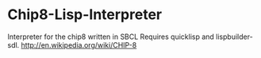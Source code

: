 # Chip8-Lisp-Interpreter
Interpreter for the chip8 written in SBCL Requires quicklisp and lispbuilder-sdl.
http://en.wikipedia.org/wiki/CHIP-8
